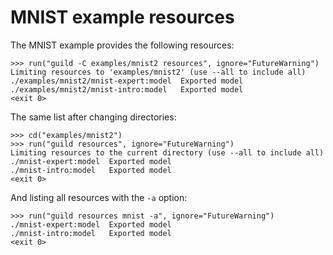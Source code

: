 # MNIST example resources

The MNIST example provides the following resources:

    >>> run("guild -C examples/mnist2 resources", ignore="FutureWarning")
    Limiting resources to 'examples/mnist2' (use --all to include all)
    ./examples/mnist2/mnist-expert:model  Exported model
    ./examples/mnist2/mnist-intro:model   Exported model
    <exit 0>

The same list after changing directories:

    >>> cd("examples/mnist2")
    >>> run("guild resources", ignore="FutureWarning")
    Limiting resources to the current directory (use --all to include all)
    ./mnist-expert:model  Exported model
    ./mnist-intro:model   Exported model
    <exit 0>

And listing all resources with the `-a` option:

    >>> run("guild resources mnist -a", ignore="FutureWarning")
    ./mnist-expert:model  Exported model
    ./mnist-intro:model   Exported model
    <exit 0>
